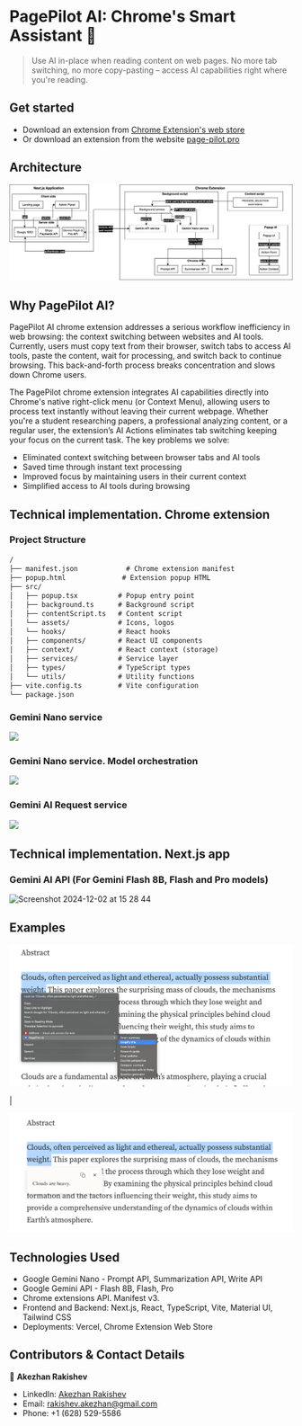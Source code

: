 # PagePilot AI: Chrome's Smart Assistant 🚀

> Use AI in-place when reading content on web pages. No more tab switching, no more copy-pasting – access AI capabilities right where you're reading.

## Get started

- Download an extension from [Chrome Extension's web store](https://chromewebstore.google.com/detail/nanmbeollpecgnfbkjdeogajflidikgd)
- Or download an extension from the website [page-pilot.pro](https://www.page-pilot.pro/)

## Architecture

<img src="./assets/architecture.png" />

## Why PagePilot AI?
PagePilot AI chrome extension addresses a serious workflow inefficiency in web browsing: the context switching between websites and AI tools. Currently, users must copy text from their browser, switch tabs to access AI tools, paste the content, wait for processing, and switch back to continue browsing. This back-and-forth process breaks concentration and slows down Chrome users.

The PagePilot chrome extension integrates AI capabilities directly into Chrome's native right-click menu (or Context Menu), allowing users to process text instantly without leaving their current webpage. Whether you're a student researching papers, a professional analyzing content, or a regular user, the extension’s AI Actions eliminates tab switching keeping your focus on the current task.
The key problems we solve:
* Eliminated context switching between browser tabs and AI tools
* Saved time through instant text processing
* Improved focus by maintaining users in their current context
* Simplified access to AI tools during browsing

## Technical implementation. Chrome extension

### Project Structure

```
/
├── manifest.json            # Chrome extension manifest
├── popup.html              # Extension popup HTML
├── src/
│   ├── popup.tsx          # Popup entry point
│   ├── background.ts      # Background script
│   ├── contentScript.ts   # Content script
│   └── assets/            # Icons, logos
│   └── hooks/             # React hooks
│   ├── components/        # React UI components
│   ├── context/           # React context (storage)
│   ├── services/          # Service layer 
│   ├── types/             # TypeScript types
│   └── utils/             # Utility functions
├── vite.config.ts         # Vite configuration
└── package.json
```

### Gemini Nano service
<img src="https://github.com/user-attachments/assets/26b41465-d9ce-47f2-bea0-b5bb3d7aba9c" />

### Gemini Nano service. Model orchestration
<img src="https://github.com/user-attachments/assets/8c5a66b6-b7d7-46e5-beaf-b82e5d17eb2b" />

### Gemini AI Request service
<img src="https://github.com/user-attachments/assets/b18e1191-ec8e-43ba-8862-b0599ac9048d" />

## Technical implementation. Next.js app

### Gemini AI API (For Gemini Flash 8B, Flash and Pro models)
![Screenshot 2024-12-02 at 15 28 44](https://github.com/user-attachments/assets/a9685ac2-132b-485b-ba53-af9d0144ac3d)

## Examples

<img src="./assets/eg-1-1.png" width="700" />
<p>|</p>
<img src="./assets/eg-1-2.png" width="700" />

## Technologies Used

- Google Gemini Nano - Prompt API, Summarization API, Write API
- Google Gemini API - Flash 8B, Flash, Pro
- Chrome extensions API. Manifest v3.
- Frontend and Backend: Next.js, React, TypeScript, Vite, Material UI, Tailwind CSS
- Deployments: Vercel, Chrome Extension Web Store

## Contributors & Contact Details

👤 **Akezhan Rakishev**

- LinkedIn: [Akezhan Rakishev](https://www.linkedin.com/in/akezhan-rakishev-841505170/)
- Email: rakishev.akezhan@gmail.com
- Phone: +1 (628) 529-5586
